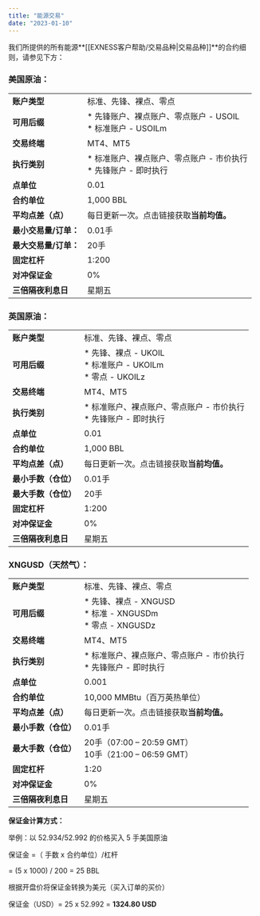 ```yaml
---
title: "能源交易"
date: "2023-01-10"
---
```


我们所提供的所有能源**[[EXNESS客户帮助/交易品种|交易品种]]**的合约细则，请参见下方：

### **美国原油：** ###

|             |                                                                        |
|-------------|------------------------------------------------------------------------|
|  **账户类型**   |                               标准、先锋、裸点、零点                              |
|   **可用后缀**  |              * 先锋账户、裸点账户、零点账户 - USOIL<br/>* 标准账户 - USOILm              |
|  **交易终端**   |                                 MT4、MT5                                |
|  **执行类别**   |               * 标准账户、裸点账户、零点账户 - 市价执行<br/>* 先锋账户 - 即时执行                |
|   **点单位**   |                                  0.01                                  |
|  **合约单位**   |                                1,000 BBL                               |
| **平均点差（点）** |每日更新一次。点击链接获取**当前均值。**|
|**最小交易量/订单：**|                                  0.01手                                 |
|**最大交易量/订单：**|                                   20手                                  |
|  **固定杠杆**   |                                  1:200                                 |
|  **对冲保证金**  |                                   0%                                   |
| **三倍隔夜利息日** |                                   星期五                                  |

### **英国原油：** ###

|            |                                                                    |
|------------|--------------------------------------------------------------------|
|  **账户类型**  |                            标准、先锋、裸点、零点                             |
|  **可用后缀**  |       * 先锋、裸点 - UKOIL<br/>* 标准账户 - UKOILm<br/>* 零点 - UKOILz        |
|  **交易终端**  |                               MT4、MT5                              |
|  **执行类别**  |             * 标准账户、裸点账户、零点账户 - 市价执行<br/>* 先锋账户 - 即时执行              |
|  **点单位**   |                                0.01                                |
|  **合约单位**  |                              1,000 BBL                             |
|**平均点差（点）** |每日更新一次。点击链接获取**当前均值。**|
|**最小手数（仓位）**|                                0.01手                               |
|**最大手数（仓位）**|                                 20手                                |
|  **固定杠杆**  |                                1:200                               |
| **对冲保证金**  |                                 0%                                 |
|**三倍隔夜利息日** |                                 星期五                                |

### **XNGUSD（天然气）**： ###

|            |                                                                   |
|------------|-------------------------------------------------------------------|
|  **账户类型**  |                            标准、先锋、裸点、零点                            |
|  **可用后缀**  |      * 先锋、裸点 - XNGUSD<br/>* 标准 - XNGUSDm<br/>* 零点 - XNGUSDz       |
|  **交易终端**  |                              MT4、MT5                              |
|  **执行类别**  |             * 标准账户、裸点账户、零点账户 - 市价执行<br/>* 先锋账户 - 即时执行             |
|  **点单位**   |                               0.001                               |
|  **合约单位**  |                       10,000 MMBtu（百万英热单位）                        |
|**平均点差（点）** |每日更新一次。点击链接获取**当前均值。**|
|**最小手数（仓位）**|                               0.01手                               |
|**最大手数（仓位）**|        20手（07:00 – 20:59 GMT）  <br/> 10手（21:00 – 06:59 GMT）       |
|  **固定杠杆**  |                                1:20                               |
| **对冲保证金**  |                                 0%                                |
|**三倍隔夜利息日** |                                星期五                                |

**保证金计算方式：**

举例：以 52.934/52.992 的价格买入 5 手美国原油

保证金 =（ 手数 x 合约单位）/杠杆

 = (5 x 1000) / 200 = 25 BBL

根据开盘价将保证金转换为美元（买入订单的买价）

保证金（USD）= 25 x 52.992 = **1324.80 USD**